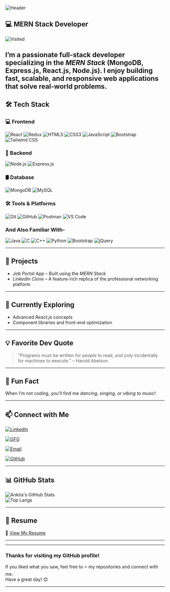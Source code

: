 
<!-- Profile Banner -->
![Header](https://capsule-render.vercel.app/api?type=waving&color=0:9D50BB,100:6E48AA&height=200&section=header&text=Hi%20I'm%20Ankita!%20&fontSize=40&fontColor=ffffff&animation=fadeIn)

## 💻 MERN Stack Developer   
![Visited](https://komarev.com/ghpvc/?username=ankitakr9&label=Visited&color=0e75b6&style=flat)

I’m a passionate full-stack developer specializing in the *MERN Stack* (MongoDB, Express.js, React.js, Node.js). I enjoy building fast, scalable, and responsive web applications that solve real-world problems.
---

## 🛠 Tech Stack  

### 💻 Frontend

![React](https://img.shields.io/badge/-React-61DAFB?style=for-the-badge&logo=react&logoColor=black)
![Redux](https://img.shields.io/badge/-Redux-764ABC?style=for-the-badge&logo=redux&logoColor=white)
![HTML5](https://img.shields.io/badge/-HTML5-E34F26?style=for-the-badge&logo=html5&logoColor=white)
![CSS3](https://img.shields.io/badge/-CSS3-1572B6?style=for-the-badge&logo=css3&logoColor=white)
![JavaScript](https://img.shields.io/badge/-JavaScript-F7DF1E?style=for-the-badge&logo=javascript&logoColor=black)
![Bootstrap](https://img.shields.io/badge/-Bootstrap-7952B3?style=for-the-badge&logo=bootstrap&logoColor=white)
![Tailwind CSS](https://img.shields.io/badge/-Tailwind%20CSS-38B2AC?style=for-the-badge&logo=tailwind-css&logoColor=white)

### 🔧 Backend
![Node.js](https://img.shields.io/badge/-Node.js-339933?style=for-the-badge&logo=node.js&logoColor=white)
![Express.js](https://img.shields.io/badge/-Express.js-000000?style=for-the-badge&logo=express&logoColor=white)

### 🛢 Database
![MongoDB](https://img.shields.io/badge/-MongoDB-47A248?style=for-the-badge&logo=mongodb&logoColor=white)
![MySQL](https://img.shields.io/badge/MySQL-00758F?style=for-the-badge&logo=mysql&logoColor=white)


### 🛠 Tools & Platforms
![Git](https://img.shields.io/badge/-Git-F05032?style=for-the-badge&logo=git&logoColor=white)
![GitHub](https://img.shields.io/badge/-GitHub-181717?style=for-the-badge&logo=github&logoColor=white)
![Postman](https://img.shields.io/badge/-Postman-FF6C37?style=for-the-badge&logo=postman&logoColor=white)
![VS Code](https://img.shields.io/badge/-VS%20Code-007ACC?style=for-the-badge&logo=visual-studio-code&logoColor=white)

### And Also Familiar With-

![Java](https://img.shields.io/badge/Java-ED8B00?style=for-the-badge&logo=java&logoColor=white)
![C](https://img.shields.io/badge/C-00599C?style=for-the-badge&logo=c&logoColor=white)
![C++](https://img.shields.io/badge/C++-00599C?style=for-the-badge&logo=c%2B%2B&logoColor=white)
![Python](https://img.shields.io/badge/-Python-3776AB?style=for-the-badge&logo=python&logoColor=white)
![Bootstrap](https://img.shields.io/badge/Bootstrap-563D7C?style=for-the-badge&logo=bootstrap&logoColor=white)
![jQuery](https://img.shields.io/badge/-jQuery-0769AD?style=for-the-badge&logo=jquery&logoColor=white)


---

## 🚀 Projects  
- *Job Portal App* – Built using the *MERN Stack*  
- *LinkedIn Clone* – A feature-rich replica of the professional networking platform  

---

## 🌱 Currently Exploring  
- Advanced *React.js* concepts  
- Component libraries and front-end optimization  

---

## 💡 Favorite Dev Quote  
> "Programs must be written for people to read, and only incidentally for machines to execute." – Harold Abelson

---

## 🎵 Fun Fact  
When I’m not coding, you’ll find me *dancing, singing, or vibing to music*!

---

## 📫 Connect with Me  
[![LinkedIn](https://img.shields.io/badge/LinkedIn-ankitakr9-blue?style=for-the-badge&logo=linkedin)](https://www.linkedin.com/in/ankitakr9/)  


[![GFG](https://img.shields.io/badge/GeeksforGeeks-Profile-0F9D58?style=for-the-badge&logo=geeksforgeeks&logoColor=white)](https://www.geeksforgeeks.org/user/ankitakr9/)  


[![Email](https://img.shields.io/badge/Gmail-ankitakri1106@gmail.com-D14836?style=for-the-badge&logo=gmail&logoColor=white)](mailto:ankitakri1106@gmail.com)


[![GitHub](https://img.shields.io/badge/GitHub-ankitakr9-black?style=for-the-badge&logo=github)](https://github.com/ankitakr9)



---

## 📊 GitHub Stats  
![Ankita's GitHub Stats](https://github-readme-stats.vercel.app/api?username=ankitakr9&show_icons=true&theme=radical)  
![Top Langs](https://github-readme-stats.vercel.app/api/top-langs/?username=ankitakr9&layout=compact&theme=radical)

---

## 💼 Resume  
📄 [View My Resume](https://drive.google.com/file/d/1gG3adcSPB76lIAFKyOR33IDs2ahhBAgr/view?usp=sharing)

---

---

### Thanks for visiting my GitHub profile!

If you liked what you saw, feel free to ⭐ my repositories and connect with me.  
Have a great day! 😊

---

